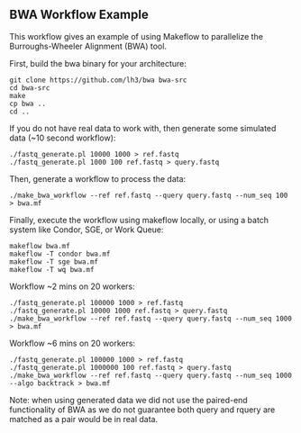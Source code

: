 BWA Workflow Example
--------------------

This workflow gives an example of using Makeflow to parallelize
the Burroughs-Wheeler Alignment (BWA) tool.

First, build the bwa binary for your architecture:

```
git clone https://github.com/lh3/bwa bwa-src
cd bwa-src
make
cp bwa ..
cd ..
```

If you do not have real data to work with, then generate
some simulated data (~10 second workflow):

```
./fastq_generate.pl 10000 1000 > ref.fastq
./fastq_generate.pl 1000 100 ref.fastq > query.fastq
```

Then, generate a workflow to process the data:

```
./make_bwa_workflow --ref ref.fastq --query query.fastq --num_seq 100 > bwa.mf
```

Finally, execute the workflow using makeflow locally,
or using a batch system like Condor, SGE, or Work Queue:

```
makeflow bwa.mf
makeflow -T condor bwa.mf
makeflow -T sge bwa.mf
makeflow -T wq bwa.mf
```

Workflow ~2 mins on 20 workers:

```
./fastq_generate.pl 100000 1000 > ref.fastq
./fastq_generate.pl 10000 1000 ref.fastq > query.fastq
./make_bwa_workflow --ref ref.fastq --query query.fastq --num_seq 1000 > bwa.mf
```

Workflow ~6 mins on 20 workers:

```
./fastq_generate.pl 100000 1000 > ref.fastq
./fastq_generate.pl 1000000 100 ref.fastq > query.fastq
./make_bwa_workflow --ref ref.fastq --query query.fastq --num_seq 1000 --algo backtrack > bwa.mf
```

Note: when using generated data we did not use the paired-end functionality of BWA
as we do not guarantee both query and rquery are matched as a pair would be in real data.
